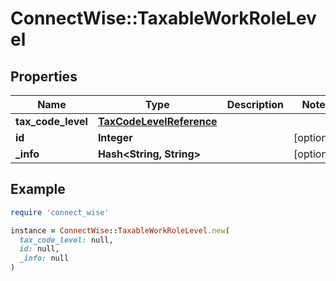 # ConnectWise::TaxableWorkRoleLevel

## Properties

| Name | Type | Description | Notes |
| ---- | ---- | ----------- | ----- |
| **tax_code_level** | [**TaxCodeLevelReference**](TaxCodeLevelReference.md) |  |  |
| **id** | **Integer** |  | [optional] |
| **_info** | **Hash&lt;String, String&gt;** |  | [optional] |

## Example

```ruby
require 'connect_wise'

instance = ConnectWise::TaxableWorkRoleLevel.new(
  tax_code_level: null,
  id: null,
  _info: null
)
```

